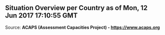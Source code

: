 ## Situation Overview per Country as of Mon, 12 Jun 2017 17:10:55 GMT

Source: **ACAPS (Assessment Capacities Project) - https://www.acaps.org**